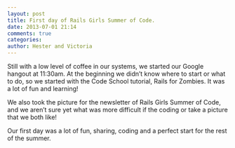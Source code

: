 ```yaml
---
layout: post
title: First day of Rails Girls Summer of Code.
date: 2013-07-01 21:14
comments: true
categories: 
author: Hester and Victoria
---
```

Still with a low level of coffee in our systems, we started our Google hangout at 11:30am. At the beginning we didn’t know where to start or what to do, so we started with the Code School tutorial, Rails for Zombies. It was a lot of fun and learning!

We also took the picture for the newsletter of Rails Girls Summer of Code, and we aren’t sure yet what was more difficult if the coding or take a picture that we both like!

Our first day was a lot of fun, sharing, coding and a perfect start for the rest of the summer.
